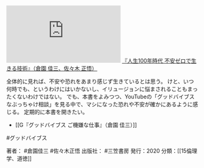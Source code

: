 [![](https://gyazo.com/e4aaa289ff1cf67058d09e872e158303.img)](http://amzn.to/3mZVT6t)
[『人生100年時代 不安ゼロで生きる技術』（倉園 佳三、佐々木 正悟）](https://amzn.to/3mZVT6t)

全体的に見れば、不安や恐れをあまり感じず生きているとは思う。
けと、いつ何時でも、というわけにはいかないし、イリュージョンに悩まされることもまったくないわけではない。
でも、本書をよみつつ、YouTubeの「グッドバイブスなぶっちゃけ相談」を見る中で、マシになった恐れや不安が確かにあるように感じる。
定期的に本書を開きたい。

- [[G『グッドバイブス ご機嫌な仕事』（倉園 佳三）]]

#グッドバイブス 

著者： #倉園佳三 #佐々木正悟
出版社： #三笠書房
発行：2020
分類：[[15倫理学、道徳]]